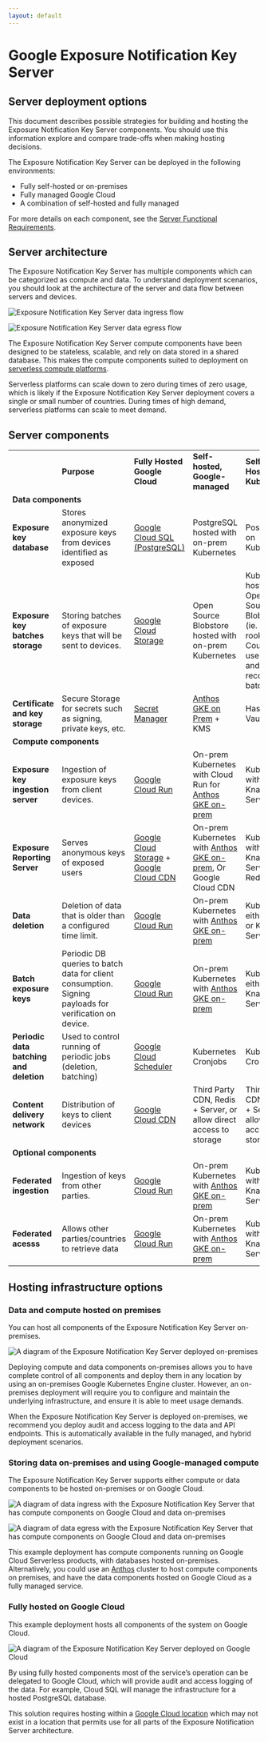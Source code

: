 ```yaml
---
layout: default
---
```

# Google Exposure Notification Key Server

## Server deployment options

This document describes possible strategies for building and hosting the
Exposure Notification Key Server components. You should use this information
explore and compare trade-offs when making hosting decisions.

The Exposure Notification Key Server can be deployed in the following
environments:

* Fully self-hosted or on-premises
* Fully managed Google Cloud
* A combination of self-hosted and fully managed

For more details on each
component, see the [Server Functional Requirements](server_functional_requirements.md).

## Server architecture

The Exposure Notification Key Server has multiple components which can be
categorized as compute and data. To understand deployment scenarios, you should
look at the architecture of the server and data flow between servers and
devices.

![Exposure Notification Key Server data ingress flow](images/data-ingress.svg "Exposure Notification Key Server data ingres flow")

![Exposure Notification Key Server data egress flow](images/data-retrieval.svg "Exposure Notification Key Server data egress flow")

The Exposure Notification Key Server compute components have been designed to be stateless,
scalable, and rely on data stored in a shared database. This makes the compute
components suited to deployment on
[serverless compute platforms](https://en.wikipedia.org/wiki/Serverless_computing).

Serverless platforms can scale down to zero during times of zero usage, which is
likely if the Exposure Notification Key Server deployment covers a single or small
number of countries. During times of high demand, serverless platforms can
scale to meet demand.

## Server components

<table>
  <tr>
   <td>
   </td>
   <td><strong>Purpose</strong>
   </td>
   <td><strong>Fully Hosted Google Cloud</strong>
   </td>
   <td><strong>Self-hosted, Google-managed</strong>
   </td>
   <td><strong>Self Hosted Kubernetes</strong>
   </td>
  </tr>
  <tr>
    <td colspan="5">
    <strong>Data components</strong>
    </td>
  </tr>
  <tr>
   <td><strong>Exposure key database</strong>
   </td>
   <td>Stores anonymized exposure keys from devices identified as exposed
   </td>
   <td><a href="https://cloud.google.com/sql/">Google Cloud SQL (PostgreSQL)</a>
   </td>
   <td>PostgreSQL hosted with on-prem Kubernetes
   </td>
   <td>PostgreSQL on Kubernetes
   </td>
  </tr>
  <tr>
   <td><strong>Exposure key batches storage</strong>
   </td>
   <td>Storing batches of exposure keys that will be sent to devices.
   </td>
   <td><a href="https://cloud.google.com/storage/">Google Cloud Storage</a>
   </td>
   <td>Open Source Blobstore hosted with on-prem Kubernetes
   </td>
   <td>Kubernetes hosted Open Source Blobstore (ie. min.io, rook). Could also use Redis and reconstruct batches
   </td>
  </tr>
  <tr>
   <td><strong>Certificate and key storage</strong>
   </td>
   <td>Secure Storage for secrets such as signing, private keys, etc.
   </td>
   <td><a href="https://cloud.google.com/secret-manager">Secret Manager</a>
   </td>
   <td><a href="https://cloud.google.com/anthos">Anthos GKE on Prem</a> + KMS
   </td>
   <td>HashiCorp Vault
   </td>
  </tr>
  <tr>
    <td colspan="5">
    <strong>Compute components</strong>
    </td>
  </tr>
  <tr>
   <td><strong>Exposure key ingestion server</strong>
   </td>
   <td>Ingestion of exposure keys from client devices.
   </td>
   <td><a href="https://cloud.google.com/run/">Google Cloud Run</a>
   </td>
   <td>On-prem Kubernetes with Cloud Run for <a href="https://cloud.google.com/anthos">Anthos GKE on-prem</a>
   </td>
   <td>Kubernetes with Knative Serving
   </td>
  </tr>
  <tr>
   <td><strong>Exposure Reporting Server</strong>
   </td>
   <td>Serves anonymous keys of exposed users
   </td>
   <td><a href="https://cloud.google.com/storage/">Google Cloud Storage</a> + <a href="https://cloud.google.com/cdn">Google Cloud CDN</a>
   </td>
   <td>On-prem Kubernetes with <a href="https://cloud.google.com/anthos">Anthos GKE on-prem</a>, Or Google Cloud CDN
   </td>
   <td>Kubernetes with Knative Serving + Redis
   </td>
  </tr>
  <tr>
   <td><strong>Data deletion</strong>
   </td>
   <td>Deletion of data that is older than a configured time limit.
   </td>
   <td><a href="https://cloud.google.com/run/">Google Cloud Run</a>
   </td>
   <td>On-prem Kubernetes with <a href="https://cloud.google.com/anthos">Anthos GKE on-prem</a>
   </td>
   <td>Kubernetes, either a job or Knative Service
   </td>
  </tr>
  <tr>
   <td><strong>Batch exposure keys</strong>
   </td>
   <td>Periodic DB queries to batch data for client consumption.
       Signing payloads for verification on device.
   </td>
   <td><a href="https://cloud.google.com/run/">Google Cloud Run</a>
   </td>
   <td>On-prem Kubernetes with <a href="https://cloud.google.com/anthos">Anthos GKE on-prem</a>
   </td>
   <td>Kubernetes, either job or Knative Service
   </td>
  </tr>
  <tr>
   <td><strong>Periodic data batching and deletion</strong>
   </td>
   <td>Used to control running of periodic jobs (deletion, batching)
   </td>
   <td><a href="https://cloud.google.com/scheduler">Google Cloud Scheduler</a>
   </td>
   <td>Kubernetes Cronjobs
   </td>
   <td>Kubernetes Cronjobs
   </td>
  </tr>
  <tr>
   <td><strong>Content delivery network</strong>
   </td>
   <td>Distribution of keys to client devices
   </td>
   <td><a href="https://cloud.google.com/cdn/">Google Cloud CDN</a>
   </td>
   <td>Third Party CDN, Redis + Server, or allow direct access to storage
   </td>
   <td>Third Party CDN, Redis + Server, or allow direct access to storage
   </td>
  </tr>
  <tr>
    <td colspan="5">
    <strong>Optional components</strong>
    </td>
  </tr>
  <tr>
   <td><strong>Federated ingestion</strong>
   </td>
   <td>Ingestion of keys from other parties.
   </td>
   <td><a href="https://cloud.google.com/run">Google Cloud Run</a>
   </td>
   <td>On-prem Kubernetes with <a href="https://cloud.google.com/anthos">Anthos GKE on-prem</a>
   </td>
   <td>Kubernetes with Knative Serving
   </td>
  </tr>
  <tr>
   <td><strong>Federated acesss</strong>
   </td>
   <td>Allows other parties/countries to retrieve data
   </td>
   <td><a href="https://cloud.google.com/run">Google Cloud Run</a>
   </td>
   <td>On-prem Kubernetes with <a href="https://cloud.google.com/anthos">Anthos GKE on-prem</a>
   </td>
   <td>Kubernetes with Knative Serving
   </td>
  </tr>
</table>

## Hosting infrastructure options

### Data and compute hosted on premises

You can host all components of the Exposure Notification Key Server on-premises.

![A diagram of the Exposure Notification Key Server deployed on-premises](images/on_prem.png "Exposure Notification Key Server on-premises deployment")

Deploying compute and data components on-premises allows you to have complete
control of all components and deploy them in any location by using an
on-premises Google Kubernetes Engine cluster. However, an on-premises
deployment will require you to configure and maintain the underlying
infrastructure, and ensure it is able to meet usage demands.

When the Exposure Notification Key Server is deployed on-premises, we recommend you
deploy audit and access logging to the data and API endpoints. This is
automatically available in the fully managed, and hybrid deployment scenarios.

### Storing data on-premises and using Google-managed compute

The Exposure Notification Key Server supports either compute or data components to
be hosted on-premises or on Google Cloud.

![A diagram of data ingress with the Exposure Notification Key Server that has compute components on Google Cloud and data on-premises](images/hybrid_in.png "image_tooltip")

![A diagram of data egress with the Exposure Notification Key Server that has compute components on Google Cloud and data on-premises](images/hybrid_out.png "image_tooltip")

This example deployment has compute components running on Google Cloud
Serverless products, with databases hosted on-premises. Alternatively, you
could use an [Anthos](https://cloud.google.com/anthos/) cluster to host
compute components on premises, and have the data components hosted on Google
Cloud as a fully managed service.

### Fully hosted on Google Cloud

This example deployment hosts all components of the system on Google Cloud.

![A diagram of the Exposure Notification Key Server deployed on Google Cloud](images/google_cloud_run.png "Exposure Notification Key Server deployed on Google Cloud")

By using fully hosted components most of the service’s operation can be
delegated to Google Cloud, which will provide audit and access logging of the
data. For example, Cloud SQL will manage the infrastructure for a hosted
PostgreSQL database.

This solution requires hosting within a
[Google Cloud location](https://cloud.google.com/about/locations) which may not
exist in a location that permits use for all parts of the Exposure
Notification Server architecture.
